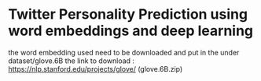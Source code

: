 # Twitter Personality Prediction using word embeddings and deep learning
the word embedding used need to be downloaded and put in the under dataset/glove.6B
the link to download : https://nlp.stanford.edu/projects/glove/  (glove.6B.zip)